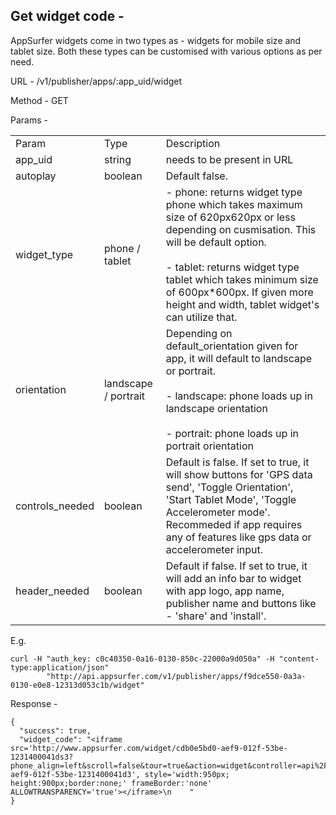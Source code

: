 ## Get widget code -

AppSurfer widgets come in two types as - widgets for mobile size and tablet size. Both these types can be customised with various options as per need.


URL - /v1/publisher/apps/:app_uid/widget

Method - GET

Params - 

<table>
  <tr>
    <td>Param </td>
    <td> Type </td>
    <td> Description </td>
  </tr>
  <tr>
    <td> app_uid </td>
    <td> string </td>
    <td> needs to be present in URL </td>
  </tr>
  <tr>
    <td> autoplay </td>
    <td> boolean </td>
    <td> Default false. </td>
  </tr>
    <tr>
    <td> widget_type </td>
    <td> phone / tablet </td>
    <td> - phone: returns widget type phone which takes maximum size of 620px620px or less depending on cusmisation. This will be default option. <br/><br/>
    - tablet: returns widget type tablet which takes minimum size of 600px*600px. If given more height and width, tablet widget's can utilize that. </td>
  </tr>
  <tr>
    <td> orientation </td>
    <td> landscape / portrait </td>
    <td> Depending on default_orientation given for app, it will default to landscape or portrait. <br/><br/>
    - landscape: phone loads up in landscape orientation <br/><br/>
    - portrait: phone loads up in portrait orientation </td>
  </tr>
  <tr>
    <td> controls_needed </td>
    <td> boolean </td>
    <td> Default is false. If set to true, it will show buttons for 'GPS data send', 'Toggle Orientation', 'Start Tablet Mode', 'Toggle Accelerometer mode'. Recommeded if app requires any of features like gps data or accelerometer input. </td>
  </tr>
  <tr>
    <td> header_needed </td>
    <td> boolean </td>
    <td> Default if false. If set to true, it will add an info bar to widget with app logo, app name, publisher name and buttons like - 'share' and 'install'.  </td>
  </tr>
</table>

E.g.

    curl -H "auth_key: c0c40350-0a16-0130-850c-22000a9d050a" -H "content-type:application/json"
            "http://api.appsurfer.com/v1/publisher/apps/f9dce550-0a3a-0130-e0e8-12313d053c1b/widget"

Response - 

    {
      "success": true,
      "widget_code": "<iframe src='http://www.appsurfer.com/widget/cdb0e5bd0-aef9-012f-53be-1231400041ds3?phone_align=left&scroll=false&tour=true&action=widget&controller=api%2Fv1%2Fpublisher%2Fapps&id=cdb0e5b0-aef9-012f-53be-1231400041d3', style='width:950px; height:900px;border:none;' frameBorder:'none' ALLOWTRANSPARENCY='true'></iframe>\n    "
    }

